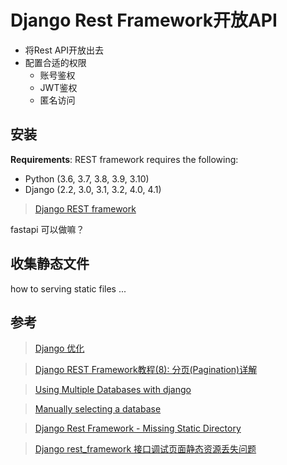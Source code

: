 # Django Rest Framework开放API
-   将Rest API开放出去
-   配置合适的权限
    -   账号鉴权
    -   JWT鉴权
    -   匿名访问

## 安装

**Requirements**:
REST framework requires the following:

-   Python (3.6, 3.7, 3.8, 3.9, 3.10)
-   Django (2.2, 3.0, 3.1, 3.2, 4.0, 4.1)
>[Django REST framework](https://www.django-rest-framework.org/)


fastapi 可以做嘛？

## 收集静态文件
how to serving static files ...
## 参考
>[Django 优化](https://www.zhihu.com/question/267436730)

>[Django REST Framework教程(8): 分页(Pagination)详解](https://blog.csdn.net/weixin_42134789/article/details/109975003)

>[Using Multiple Databases with django](https://stackoverflow.com/questions/57676143/using-multiple-databases-with-django)

>[Manually selecting a database](https://docs.djangoproject.com/en/3.0/topics/db/multi-db/#automatic-database-routing)

>[Django Rest Framework - Missing Static Directory](https://stackoverflow.com/questions/25375448/django-rest-framework-missing-static-directory)

>[Django rest_framework 接口调试页面静态资源丢失问题](https://blog.csdn.net/ssjdoudou/article/details/101562745)